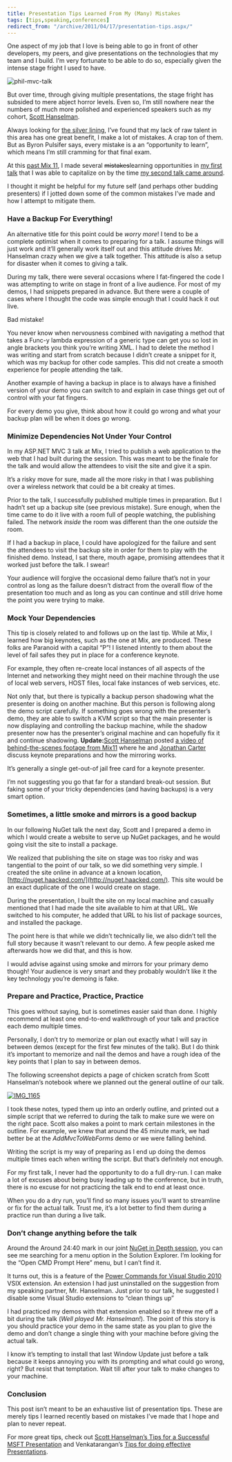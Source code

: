 ```yaml
---
title: Presentation Tips Learned From My (Many) Mistakes
tags: [tips,speaking,conferences]
redirect_from: "/archive/2011/04/17/presentation-tips.aspx/"
---
```


One aspect of my job that I love is being able to go in front of other
developers, my peers, and give presentations on the technologies that my
team and I build. I’m very fortunate to be able to do so, especially
given the intense stage fright I used to have.

![phil-mvc-talk](https://haacked.com/images/haacked_com/WindowsLiveWriter/Presentation-Tips-Learned-From-My-Mistak_D766/phil-mvc-talk_3.png "phil-mvc-talk")

But over time, through giving multiple presentations, the stage fright
has subsided to mere abject horror levels. Even so, I’m still nowhere
near the numbers of much more polished and experienced speakers such as
my cohort, [Scott
Hanselman](http://hanselman.com/ "Scott Hanselman's Blog").

Always looking for [the silver
lining](http://en.wikipedia.org/wiki/Silver_lining_(idiom) "Silver lining on Wikipedia"),
I’ve found that my lack of raw talent in this area has one great
benefit, I make a lot of mistakes. A crap ton of them. But as Byron
Pulsifer says, every mistake is a an “opportunity to learn”, which means
I’m still cramming for that final exam.

At this [past Mix
11](https://haacked.com/archive/2011/04/16/a-look-back-at-mix-11.aspx "A look back at Mix 11"),
I made several ~~mistakes~~learning opportunities in [my first
talk](http://channel9.msdn.com/events/MIX/MIX11/FRM03 "ASP.NET MVC 3 @:The Time Is Now")
that I was able to capitalize on by the time [my second talk came
around](http://channel9.msdn.com/events/MIX/MIX11/FRM09 "NuGet in Depth").

I thought it might be helpful for my future self (and perhaps other
budding presenters) if I jotted down some of the common mistakes I’ve
made and how I attempt to mitigate them.

### Have a Backup For Everything!

An alternative title for this point could be *worry more*! I tend to be
a complete optimist when it comes to preparing for a talk. I assume
things will just work and it’ll generally work itself out and this
attitude drives Mr. Hanselman crazy when we give a talk together. This
attitude is also a setup for disaster when it comes to giving a talk.

During my talk, there were several occasions where I fat-fingered the
code I was attempting to write on stage in front of a live audience. For
most of my demos, I had snippets prepared in advance. But there were a
couple of cases where I thought the code was simple enough that I could
hack it out live.

Bad mistake!

You never know when nervousness combined with navigating a method that
takes a Func-y lambda expression of a generic type can get you so lost
in angle brackets you think you’re writing XML. I had to delete the
method I was writing and start from scratch because I didn’t create a
snippet for it, which was my backup for other code samples. This did not
create a smooth experience for people attending the talk.

Another example of having a backup in place is to always have a finished
version of your demo you can switch to and explain in case things get
out of control with your fat fingers.

For every demo you give, think about how it could go wrong and what your
backup plan will be when it does go wrong.

### Minimize Dependencies Not Under Your Control

In my ASP.NET MVC 3 talk at Mix, I tried to publish a web application to
the web that I had built during the session. This was meant to be the
finale for the talk and would allow the attendees to visit the site and
give it a spin.

It’s a risky move for sure, made all the more risky in that I was
publishing over a wireless network that could be a bit creaky at times.

Prior to the talk, I successfully published multiple times in
preparation. But I hadn’t set up a backup site (see previous mistake).
Sure enough, when the time came to do it live with a room full of people
watching, the publishing failed. The network *inside* the room was
different than the one *outside* the room.

If I had a backup in place, I could have apologized for the failure and
sent the attendees to visit the backup site in order for them to play
with the finished demo. Instead, I sat there, mouth agape, promising
attendees that it worked just before the talk. I swear!

Your audience will forgive the occasional demo failure that’s not in
your control as long as the failure doesn’t distract from the overall
flow of the presentation too much and as long as you can continue and
still drive home the point you were trying to make.

### Mock Your Dependencies

This tip is closely related to and follows up on the last tip. While at
Mix, I learned how big keynotes, such as the one at Mix, are produced.
These folks are Paranoid with a capital “P”! I listened intently to them
about the level of fail safes they put in place for a conference
keynote.

For example, they often re-create local instances of all aspects of the
Internet and networking they might need on their machine through the use
of local web servers, HOST files, local fake instances of web services,
etc.

Not only that, but there is typically a backup person shadowing what the
presenter is doing on another machine. But this person is following
along the demo script carefully. If something goes wrong with the
presenter’s demo, they are able to switch a KVM script so that the main
presenter is now displaying and controlling the backup machine, while
the shadow presenter now has the presenter’s original machine and can
hopefully fix it and continue shadowing. **Update:**[Scott
Hanselman](http://hanselman.com/blog/ "Scott's Blog") posted [a video of
behind-the-scenes footage from
Mix11](http://channel9.msdn.com/posts/Hanselminutes-on-9-Raw-Backstage-footage-before-the-Mix11-keynote-with-Jonathan-Carter "Behind the scenes mix11")
where he and [Jonathan
Carter](http://lostintangent.com/ "Jonathan's Blog") discuss keynote
preparations and how the mirroring works.

It’s generally a single get-out-of jail free card for a keynote
presenter.

I’m not suggesting you go that far for a standard break-out session. But
faking some of your tricky dependencies (and having backups) is a very
smart option.

### Sometimes, a little smoke and mirrors is a good backup

In our following NuGet talk the next day, Scott and I prepared a demo in
which I would create a website to serve up NuGet packages, and he would
going visit the site to install a package.

We realized that publishing the site on stage was too risky and was
tangential to the point of our talk, so we did something very simple. I
created the site online in advance at a known location,
[http://nuget.haacked.com/](http://nuget.haacked.com/). This site would
be an exact duplicate of the one I would create on stage.

During the presentation, I built the site on my local machine and
casually mentioned that I had made the site available to him at that
URL. We switched to his computer, he added that URL to his list of
package sources, and installed the package.

The point here is that while we didn’t technically lie, we also didn’t
tell the full story because it wasn’t relevant to our demo. A few people
asked me afterwards how we did that, and this is how.

I would advise against using smoke and mirrors for your primary demo
though! Your audience is very smart and they probably wouldn’t like it
the key technology you’re demoing is fake.

### Prepare and Practice, Practice, Practice

This goes without saying, but is sometimes easier said than done. I
highly recommend at least one end-to-end walkthrough of your talk and
practice each demo multiple times.

Personally, I don’t try to memorize or plan out exactly what I will say
in between demos (except for the first few minutes of the talk). But I
do think it’s important to memorize and nail the demos and have a rough
idea of the key points that I plan to say in between demos.

The following screenshot depicts a page of chicken scratch from Scott
Hanselman’s notebook where we planned out the general outline of our
talk.

[![IMG\_1165](https://haacked.com/images/haacked_com/WindowsLiveWriter/Presentation-Tips-Learned-From-My-Mistak_D766/IMG_1165_thumb.jpg "IMG_1165")](https://haacked.com/images/haacked_com/WindowsLiveWriter/Presentation-Tips-Learned-From-My-Mistak_D766/IMG_1165.jpg)

I took these notes, typed them up into an orderly outline, and printed
out a simple script that we referred to during the talk to make sure we
were on the right pace. Scott also makes a point to mark certain
milestones in the outline. For example, we knew that around the 45
minute mark, we had better be at the *AddMvcToWebForms* demo or we were
falling behind.

Writing the script is my way of preparing as I end up doing the demos
multiple times each when writing the script. But that’s definitely not
enough.

For my first talk, I never had the opportunity to do a full dry-run. I
can make a lot of excuses about being busy leading up to the conference,
but in truth, there is no excuse for not practicing the talk end to end
at least once.

When you do a dry run, you’ll find so many issues you’ll want to
streamline or fix for the actual talk. Trust me, it’s a lot better to
find them during a practice run than during a live talk.

### Don’t change anything before the talk

Around the Around 24:40 mark in our joint [NuGet in Depth
session](http://channel9.msdn.com/events/MIX/MIX11/FRM09 "NuGet in Depth"),
you can see me searching for a menu option in the Solution Explorer. I’m
looking for the “Open CMD Prompt Here” menu, but I can’t find it.

It turns out, this is a feature of the [Power Commands for Visual Studio
2010](http://visualstudiogallery.msdn.microsoft.com/e5f41ad9-4edc-4912-bca3-91147db95b99 "VS 2010")
VSIX extension. An extension I had just uninstalled on the suggestion
from my speaking partner, Mr. Hanselman. Just prior to our talk, he
suggested I disable some Visual Studio extensions to “clean things up”

I had practiced my demos with that extension enabled so it threw me off
a bit during the talk (*Well played Mr. Hanselman!*). The point of this
story is you should practice your demo in the same state as you plan to
give the demo and don’t change a single thing with your machine before
giving the actual talk.

I know it’s tempting to install that last Window Update just before a
talk because it keeps annoying you with its prompting and what could go
wrong, right? But resist that temptation. Wait till after your talk to
make changes to your machine.

### Conclusion

This post isn’t meant to be an exhaustive list of presentation tips.
These are merely tips I learned recently based on mistakes I’ve made
that I hope and plan to never repeat.

For more great tips, check out [Scott Hanselman’s Tips for a Successful
MSFT
Presentation](http://www.hanselman.com/blog/content/radiostories/2003/01/22/scotthanselmanstipsforasuccessfulmsftpresentation.html "Technical Presentation")
and Venkatarangan’s [Tips for doing effective
Presentations](http://www.venkatarangan.com/blog/PermaLink.aspx?guid=dab57735-2976-40d7-a5d0-2e641ddea515 "Tips for doing effective presentations").

